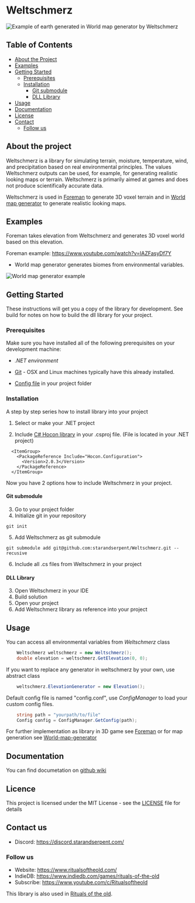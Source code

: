 # Weltschmerz
![Example of earth generated in World map generator by Weltschmerz](https://github.com/starandserpent/World-map-generator/blob/dev/screenshots/earthbiomes.png)

## Table of Contents

* [About the Project](#about-the-project)
* [Examples](#examples)
* [Getting Started](#getting-started)
  * [Prerequisites](#prerequisites)
  * [Installation](#installation)
    * [Git submodule](#git-submodule)
    * [DLL Library](#dll-library)
* [Usage](#usage)
* [Documentation](#documentation)
* [License](#license)
* [Contact](#contact)
  * [Follow us](#follow-us)


## About the project

Weltschmerz is a library for simulating terrain, moisture, temperature, wind, and precipitation based on real environmental principles. The values Weltschmerz outputs can be used, for example, for generating realistic looking maps or terrain. Weltschmerz is primarily aimed at games and does not produce scientifically accurate data.

Weltschmerz is used in [Foreman](https://github.com/starandserpent/Foreman) to generate 3D voxel terrain and in [World map generator](https://github.com/starandserpent/World-map-generator) to generate  realistic looking maps.

## Examples

Foreman takes elevation from Weltschmerz and generates 3D voxel world based on this elevation.

Foreman example: https://www.youtube.com/watch?v=lAZFasyDf7Y

* World map generator generates biomes from environmental variables.

![World map generator example](https://github.com/starandserpent/World-map-generator/blob/dev/screenshots/world.png)

## Getting Started

These instructions will get you a copy of the library for development. See build for notes on how to build the dll library for your project.

### Prerequisites

Make sure you have installed all of the following prerequisites on your development machine:

* *.NET environment*

* [Git](https://git-scm.com/downloads) - OSX and Linux machines typically have this already installed.

* [Config file](https://github.com/starandserpent/Weltschmerz/blob/master/config/config.conf) in your project folder

### Installation
A step by step series how to install library into your project
1) Select or make your .NET project

2) Include [C# Hocon library](https://www.nuget.org/packages/Hocon.Configuration/) in your .csproj file. (File is located in your .NET project)

```
  <ItemGroup>
    <PackageReference Include="Hocon.Configuration">
      <Version>2.0.3</Version>
    </PackageReference>
  </ItemGroup>
```

Now you have 2 options how to include Weltschmerz in your project.

#### Git submodule
3) Go to your project folder
4) Initialize git in your repository
```git
git init
```
5) Add Weltschmerz as git submodule
```git
git submodule add git@github.com:starandserpent/Weltschmerz.git --recusive
```
6) Include all .cs files from Weltschmerz in your project

#### DLL Library
3) Open Weltschmerz in your IDE
4) Build solution
5) Open your project
6) Add Weltschmerz library as reference into your project


## Usage
You can access all environmental variables from *Weltschmerz* class
```csharp
    Weltschmerz weltschmerz = new Weltschmerz();
    double elevation = weltschmerz.GetElevation(0, 0);
```

If you want to replace any generator in weltschmerz by your own, use abstract class
```csharp
    weltschmerz.ElevationGenerator = new Elevation();
```

Default config file is named "config.conf", use *ConfigManager* to load your custom config files.
```csharp
    string path = "yourpath/to/file"
    Config config = ConfigManager.GetConfig(path);
```
For further implementation as library in 3D game see [Foreman](https://github.com/starandserpent/Foreman) or for map generation see [World-map-generator](https://github.com/starandserpent/World-map-generator)

## Documentation
You can find documetation on [github wiki](https://github.com/starandserpent/Weltschmerz/wiki)

## Licence
This project is licensed under the MIT License - see the [LICENSE](LICENSE) file for details

## Contact us
* Discord: https://discord.starandserpent.com/

### Follow us
* Website: https://www.ritualsoftheold.com/
* IndieDB: https://www.indiedb.com/games/rituals-of-the-old
* Subscribe: https://www.youtube.com/c/Ritualsoftheold

This library is also used in [Rituals  of the old](https://www.ritualsoftheold.com/).